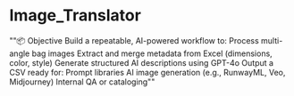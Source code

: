 # Image_Translator
""📦 Objective
Build a repeatable, AI-powered workflow to:
Process multi-angle bag images
Extract and merge metadata from Excel (dimensions, color, style)
Generate structured AI descriptions using GPT-4o
Output a CSV ready for:
Prompt libraries
AI image generation (e.g., RunwayML, Veo, Midjourney)
Internal QA or cataloging""
